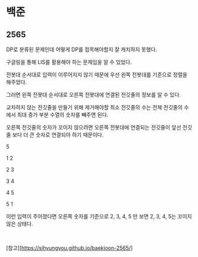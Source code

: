 # 백준

## 2565

DP로 분류된 문제인데 어떻게 DP를 접목해야할지 잘 캐치하지 못했다.

구글링을 통해 LIS를 활용해야 하는 문제임을 알 수 있었다.

전봇대 순서대로 입력이 이루어지지 않기 때문에 우선 왼쪽 전봇대를 기준으로 정렬을 해주었다.

그러면 왼쪽 전봇대 순서대로 오른쪽 전봇대에 연결된 전깃줄의 정보를 알 수 있다.

교차하지 않는 전깃줄을 만들기 위해 제거해야할 최소 전깃줄의 수는 전체 전깃줄의 수에서 최대 증가 부분 수열의 숫자를 빼주면 된다.

오른쪽 전깃줄의 숫자가 꼬이지 않으려면 오른쪽 전봇대에 연결되는 전깃줄이 앞선 전깃줄 보다 더 큰 숫자로 연결되야 하기 때문이다.

5

1 2

2 3

3 4

4 5

5 1

이런 입력이 주어졌다면 오른쪽 숫자를 기준으로 2, 3, 4, 5 만 보면 2, 3, 4, 5는 꼬이지 않은 상태다.

<br>

[참고][https://sihyungyou.github.io/baekjoon-2565/]